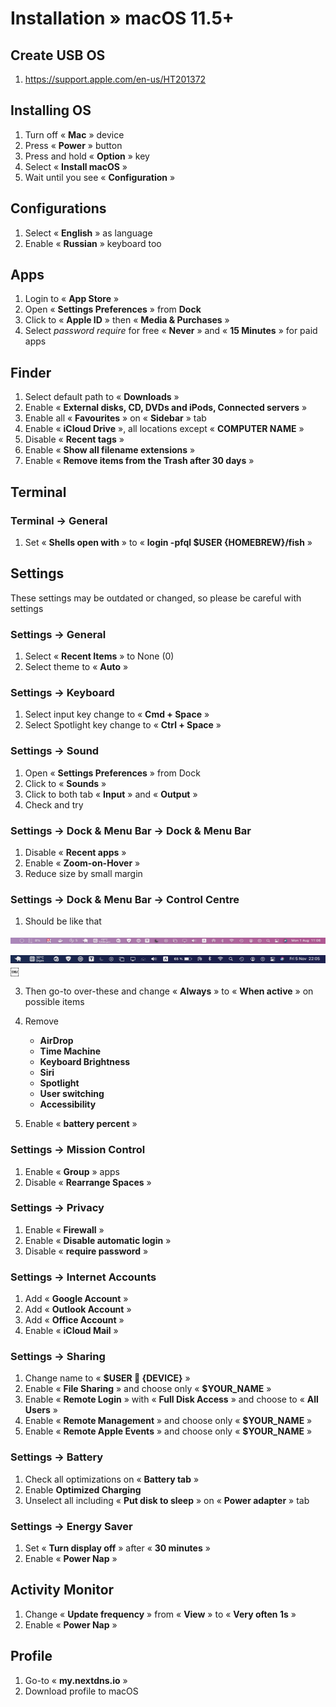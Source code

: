 # Installation » macOS 11.5+

## Create USB OS

1. <https://support.apple.com/en-us/HT201372>

## Installing OS

1. Turn off « **Mac** » device
2. Press « **Power** » button
3. Press and hold « **Option** » key
4. Select « **Install macOS** »
5. Wait until you see « **Configuration** »

## Configurations

1. Select « **English** » as language
2. Enable « **Russian** » keyboard too

## Apps

1. Login to « **App Store** »
2. Open « **Settings Preferences** » from **Dock**
3. Click to « **Apple ID** » then « **Media & Purchases** »
4. Select *password require* for free « **Never** » and « **15 Minutes** » for paid apps

## Finder

1. Select default path to « **Downloads** »
2. Enable « **External disks, CD, DVDs and iPods, Connected servers** »
3. Enable all « **Favourites** » on « **Sidebar** » tab
4. Enable « **iCloud Drive** », all locations except « **COMPUTER NAME** »
5. Disable « **Recent tags** »
6. Enable « **Show all filename extensions** »
7. Enable « **Remove items from the Trash after 30 days** »

## Terminal

### Terminal → General

1. Set « **Shells open with** » to « **login -pfql $USER {HOMEBREW}/fish** »

## Settings

These settings may be outdated or changed, so please be careful with settings

### Settings → General

1. Select « **Recent Items** » to None (0)
2. Select theme to « **Auto** »

### Settings → Keyboard

1. Select input key change to « **Cmd + Space** »
2. Select Spotlight key change to « **Ctrl + Space** »

### Settings → Sound

1. Open « **Settings Preferences** » from Dock
2. Click to « **Sounds** »
3. Click to both tab « **Input** » and « **Output** »
4. Check and try

### Settings → Dock & Menu Bar → Dock & Menu Bar

1. Disable « **Recent apps** »
2. Enable « **Zoom-on-Hover** »
3. Reduce size by small margin

### Settings → Dock & Menu Bar → Control Centre

1. Should be like that

![Menu-bar](./images/menu-bar.png)

![Menu-bar for MacBook](./images/menu-bar-2.png)
￼

3. Then go-to over-these and change « **Always** » to « **When active** » on possible items

4. Remove
    - **AirDrop**
    - **Time Machine**
    - **Keyboard Brightness**
    - **Siri**
    - **Spotlight**
    - **User switching**
    - **Accessibility**
5. Enable « **battery percent** »

### Settings → Mission Control

1. Enable « **Group** » apps
2. Disable « **Rearrange Spaces** »

### Settings → Privacy

1. Enable « **Firewall** »
2. Enable « **Disable automatic login** »
3. Disable « **require password** »

### Settings → Internet Accounts

1. Add « **Google Account** »
2. Add « **Outlook Account** »
3. Add « **Office Account** »
4. Enable « **iCloud Mail** »

### Settings → Sharing

1. Change name to « **$USER  {DEVICE}** »
2. Enable « **File Sharing** » and choose only « **$YOUR_NAME** »
3. Enable « **Remote Login** » with « **Full Disk Access** » and choose to « **All Users** »
4. Enable « **Remote Management** » and choose only « **$YOUR_NAME** »
5. Enable « **Remote Apple Events** » and choose only « **$YOUR_NAME** »

### Settings → Battery

1. Check all optimizations on « **Battery tab** »
2. Enable **Optimized Charging**
3. Unselect all including « **Put disk to sleep** » on « **Power adapter** » tab

### Settings → Energy Saver

1. Set « **Turn display off** » after « **30 minutes** »
2. Enable « **Power Nap** »

## Activity Monitor

1. Change « **Update frequency** » from « **View** » to « **Very often 1s** »
2. Enable « **Power Nap** »

## Profile

1. Go-to « **my.nextdns.io** »
2. Download profile to macOS
